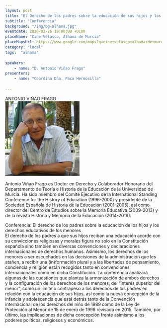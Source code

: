 ```yaml
---
layout: post
title: "El Derecho de los padres sobre la educación de sus hijos y los derechos educativos del menor"
subtitle: "Conferencia"
background: "/img/bg-alhama.jpg"
eventdate: 2020-02-26 19:00:00 +0100
placeName: "Cine Velasco, Alhama de Murcia"
placeMapsUrl: https://www.google.com/maps?q=cine+velasco+alhama+de+murcia&um=1&ie=UTF-8&sa=X&ved=2ahUKEwjT_s_ppqbnAhUD6OAKHV9aDJIQ_AUoAnoECBQQBA
category: "local"
tags:  "alhama"

speakers:
    - name: "D. Antonio Viñao Frago"
presenters:
    - name: "Coordina Dña. Paca Hermosilla"
   
---
```

 ANTONIO VIÑAO FRAGO  
![cartel](/img/posts/viñao.png)  

Antonio Viñao Frago es Doctor en Derecho y Colaborador Honorario del Departamento de Teoría e Historia de la Educación de la Universidad de Murcia. Ha sido miembro del Comité Ejecutivo de la International Standing Conference for the History of Education (1996-2000) y presidente de la Sociedad Española de Historia de la Educación (2001-2005), así como director del Centro de Estudios sobre la Memoria Educativa (2009-2013) y de la revista Historia y Memoria de la Educación (2014-2019).

Conferencia:  El derecho de los padres sobre la educación de los hijos y los derechos educativos de los menores  
	El derecho de los padres a que sus hijos reciban una educación acorde con su convicciones religiosas y morales figura no solo en la Constitución española sino también en diversas convenciones y declaraciones internacionales de derechos humanos. Asimismo, los derechos de los menores a ser escuchados en las decisiones de la administración que les atañen, a recibir una (in)formación plural y a las libertades de pensamiento, conciencia y religión están recogidos tanto en convenciones internacionales como en dicha Constitución. La conferencia analizará algunas de las cuestiones que plantea la armonización de ambos derechos y la configuración de los derechos de los menores, del “interés superior del menor”, como un límite o contrapeso a los derechos de los padres en relación con la educación de sus hijos, así como la nueva concepción de la infancia y adolescencia que está detrás tanto de la Convención internacional de los derechos del niño de 1989 como de la Ley de Protección al Menor de 15 de enero de 1996 revisada en 2015. También, por último, las implicaciones de dicha concepción frente asimismo a los poderes políticos, religiosos y económicos.



